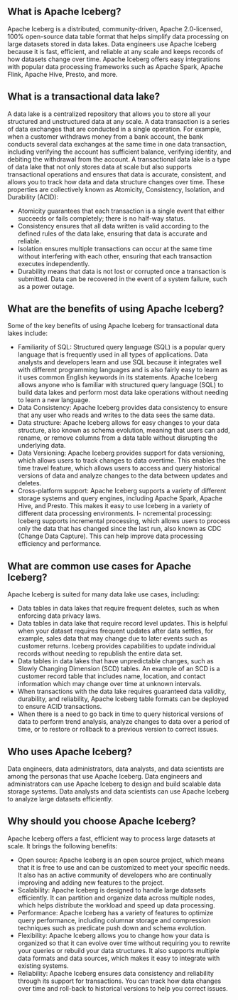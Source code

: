 ## What is Apache Iceberg?
Apache Iceberg is a distributed, community-driven, Apache 2.0-licensed, 100% open-source data table format that helps simplify data processing on large datasets stored in data lakes. Data engineers use Apache Iceberg because it is fast, efficient, and reliable at any scale and keeps records of how datasets change over time. Apache Iceberg offers easy integrations with popular data processing frameworks such as Apache Spark, Apache Flink, Apache Hive, Presto, and more.

## What is a transactional data lake?
A data lake is a centralized repository that allows you to store all your structured and unstructured data at any scale. A data transaction is a series of data exchanges that are conducted in a single operation. For example, when a customer withdraws money from a bank account, the bank conducts several data exchanges at the same time in one data transaction, including verifying the account has sufficient balance, verifying identity, and debiting the withdrawal from the account. A transactional data lake is a type of data lake that not only stores data at scale but also supports transactional operations and ensures that data is accurate, consistent, and allows you to track how data and data structure changes over time. These properties are collectively known as Atomicity, Consistency, Isolation, and Durability (ACID):
- Atomicity guarantees that each transaction is a single event that either succeeds or fails completely; there is no half-way status. 
- Consistency ensures that all data written is valid according to the defined rules of the data lake, ensuring that data is accurate and reliable. 
- Isolation ensures multiple transactions can occur at the same time without interfering with each other, ensuring that each transaction executes independently.
- Durability means that data is not lost or corrupted once a transaction is submitted. Data can be recovered in the event of a system failure, such as a power outage.

## What are the benefits of using Apache Iceberg?
Some of the key benefits of using Apache Iceberg for transactional data lakes include:
- Familiarity of SQL: Structured query language (SQL) is a popular query language that is frequently used in all types of applications. Data analysts and developers learn and use SQL because it integrates well with different programming languages and is also fairly easy to learn as it uses common English keywords in its statements. Apache Iceberg allows anyone who is familiar with structured query language (SQL) to build data lakes and perform most data lake operations without needing to learn a new language.
- Data Consistency: Apache Iceberg provides data consistency to ensure that any user who reads and writes to the data sees the same data. 
- Data structure: Apache Iceberg allows for easy changes to your data structure, also known as schema evolution, meaning that users can add, rename, or remove columns from a data table without disrupting the underlying data.
- Data Versioning: Apache Iceberg provides support for data versioning, which allows users to track changes to data overtime. This enables the time travel feature, which allows users to access and query historical versions of data and analyze changes to the data between updates and deletes.
- Cross-platform support: Apache Iceberg supports a variety of different storage systems and query engines, including Apache Spark, Apache Hive, and Presto. This makes it easy to use Iceberg in a variety of different data processing environments.
I- ncremental processing: Iceberg supports incremental processing, which allows users to process only the data that has changed since the last run, also known as CDC (Change Data Capture). This can help improve data processing efficiency and performance.

## What are common use cases for Apache Iceberg?
Apache Iceberg is suited for many data lake use cases, including:
- Data tables in data lakes that require frequent deletes, such as when enforcing data privacy laws.
- Data tables in data lake that require record level updates. This is helpful when your dataset requires frequent updates after data settles, for example, sales data that may change due to later events such as customer returns. Iceberg provides capabilities to update individual records without needing to republish the entire data set.
- Data tables in data lakes that have unpredictable changes, such as Slowly Changing Dimension (SCD) tables. An example of an SCD is a customer record table that includes name, location, and contact information which may change over time at unknown intervals.
- When transactions with the data lake requires guaranteed data validity, durability, and reliability, Apache Iceberg table formats can be deployed to ensure ACID transactions.
- When there is a need to go back in time to query historical versions of data to perform trend analysis, analyze changes to data over a period of time, or to restore or rollback to a previous version to correct issues.

## Who uses Apache Iceberg?
Data engineers, data administrators, data analysts, and data scientists are among the personas that use Apache Iceberg.  Data engineers and administrators can use Apache Iceberg to design and build scalable data storage systems.  Data analysts and data scientists can use Apache Iceberg to analyze large datasets efficiently. 

## Why should you choose Apache Iceberg?
Apache Iceberg offers a fast, efficient way to process large datasets at scale. It brings the following benefits:
- Open source:  Apache Iceberg is an open source project, which means that it is free to use and can be customized to meet your specific needs. It also has an active community of developers who are continually improving and adding new features to the project. 
- Scalability:  Apache Iceberg is designed to handle large datasets efficiently. It can partition and organize data across multiple nodes, which helps distribute the workload and speed up data processing. 
- Performance: Apache Iceberg has a variety of features to optimize query performance, including columnar storage and compression techniques such as predicate push down and schema evolution. 
- Flexibility:  Apache Iceberg allows you to change how your data is organized so that it can evolve over time without requiring you to rewrite your queries or rebuild your data structures. It also supports multiple data formats and data sources, which makes it easy to integrate with existing systems. 
- Reliability:  Apache Iceberg ensures data consistency and reliability through its support for transactions. You can track how data changes over time and roll-back to historical versions to help you correct issues.
